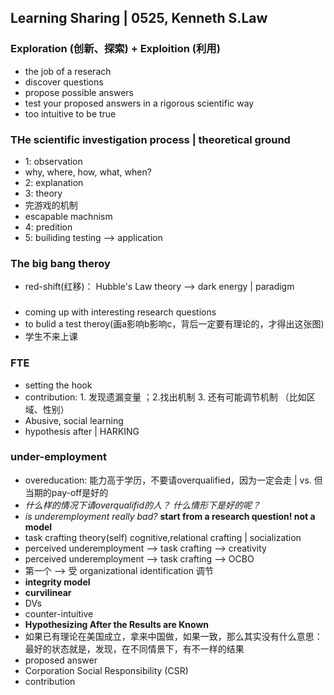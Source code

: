 ## Learning Sharing | 0525, Kenneth S.Law

### Exploration (创新、探索) + Exploition (利用)
* the job of a reserach
 * discover questions
 * propose possible answers
 * test your proposed answers in a rigorous scientific way 
 * too intuitive to be true

### THe scientific investigation process | theoretical ground
* 1: observation
 * why, where, how, what, when? 
* 2: explanation
* 3: theory
* 完游戏的机制
 * escapable machnism
* 4: predition
* 5: builiding testing --> application

### The big bang theroy
* red-shift(红移)： Hubble's Law theory --> dark energy | paradigm

### 
* coming up with interesting research questions
* to bulid a test theroy(画a影响b影响c，背后一定要有理论的，才得出这张图)
 * 学生不来上课

### FTE
* setting the hook 
* contribution: 1. 发现遗漏变量 ；2.找出机制 3. 还有可能调节机制 （比如区域、性别）
* Abusive, social learning
* hypothesis after | HARKING   

### under-employment
* overeducation:  能力高于学历，不要请overqualified，因为一定会走 | vs. 但当期的pay-off是好的
* *什么样的情况下请overqualifid的人？* *什么情形下是好的呢？*
* *is underemployment really bad?* **start from a research question! not a model**
* task crafting theory(self) cognitive,relational crafting | socialization
* perceived underemployment --> task crafting --> creativity
* perceived underemployment --> task crafting --> OCBO
* 第一个 --> 受 organizational identification 调节
* **integrity model**
* **curvilinear**
* DVs
* counter-intuitive
* **Hypothesizing After the Results are Known**
* 如果已有理论在美国成立，拿来中国做，如果一致，那么其实没有什么意思：最好的状态就是，发现，在不同情景下，有不一样的结果
* proposed answer
* Corporation Social Responsibility (CSR)
* contribution